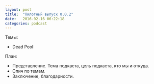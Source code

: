 ```yaml
---
layout: post
title:  "Пилотный выпуск 0.0.2"
date:   2016-02-16 06:22:18
categories: podcast
---
```


Темы: 

- Dead Pool


План:

- Представление. Тема подкаста, цель подкаста, кто мы и откуда.
- Спич по темам.
- Заключение, благодарности. 
